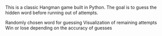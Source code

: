 This is a classic Hangman game built in Python. The goal is to guess the hidden word before running out of attempts.


Randomly chosen word for guessing
Visualization of remaining attempts
Win or lose depending on the accuracy of guesses
